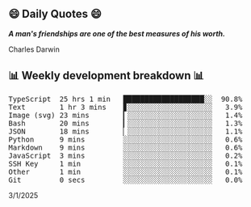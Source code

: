 ## 😄 Daily Quotes 😄

_**A man's friendships are one of the best measures of his worth.**_

Charles Darwin



## 📊 Weekly development breakdown 📊

<pre>TypeScript  25 hrs 1 min   ███████████████████░░  90.8%
Text        1 hr 3 mins    ▊░░░░░░░░░░░░░░░░░░░░   3.9%
Image (svg) 23 mins        ▎░░░░░░░░░░░░░░░░░░░░   1.4%
Bash        20 mins        ▎░░░░░░░░░░░░░░░░░░░░   1.3%
JSON        18 mins        ▏░░░░░░░░░░░░░░░░░░░░   1.1%
Python      9 mins         ░░░░░░░░░░░░░░░░░░░░░   0.6%
Markdown    9 mins         ░░░░░░░░░░░░░░░░░░░░░   0.6%
JavaScript  3 mins         ░░░░░░░░░░░░░░░░░░░░░   0.2%
SSH Key     1 min          ░░░░░░░░░░░░░░░░░░░░░   0.1%
Other       1 min          ░░░░░░░░░░░░░░░░░░░░░   0.1%
Git         0 secs         ░░░░░░░░░░░░░░░░░░░░░   0.0%</pre>

3/1/2025